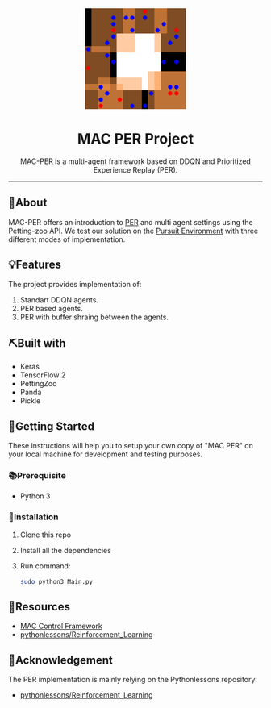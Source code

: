 
	
	

<div align="center">
<img width=200px height=200px src="images/sisl_pursuit.gif" alt="Project logo">
</div>
<h1 align="center">MAC PER Project</h1>



<div align="center">
MAC-PER is a multi-agent framework based on DDQN and Prioritized Experience Replay (PER). 

</div>

<hr />
</p>

	
	
	
## 🧐About

MAC-PER offers an introduction to [PER](https://arxiv.org/abs/1511.05952) and multi agent settings using the Petting-zoo API. We test our solution on the [Pursuit Environment](https://www.pettingzoo.ml/sisl/pursuit) with three different modes of implementation. 

## 💡Features

The project provides implementation of:
1. Standart DDQN agents.
2. PER based agents.
3. PER with buffer shraing between the agents.

## ⛏️Built with

-   Keras
-   TensorFlow 2
-   PettingZoo
-   Panda
-   Pickle

## 🏁Getting Started

These instructions will help you to setup your own copy of "MAC PER" on your local machine for development and testing purposes.

### 📚Prerequisite

-   Python 3


### 🧰Installation

1. Clone this repo

2. Install all the dependencies

3. Run command:    
    ```bash
    sudo python3 Main.py
    ```

## 🧬Resources

<!-- Add links to all the resources you followed or referred to -->

-   [MAC Control Framework](https://github.com/sarah-keren/MAC)
-   [pythonlessons/Reinforcement_Learning](https://github.com/pythonlessons/Reinforcement_Learning/tree/master/05_CartPole-reinforcement-learning_PER_D3QN)

## 🎉Acknowledgement
The PER implementation is mainly relying on the Pythonlessons repository:
-   [pythonlessons/Reinforcement_Learning](https://github.com/pythonlessons/Reinforcement_Learning/tree/master/05_CartPole-reinforcement-learning_PER_D3QN)
